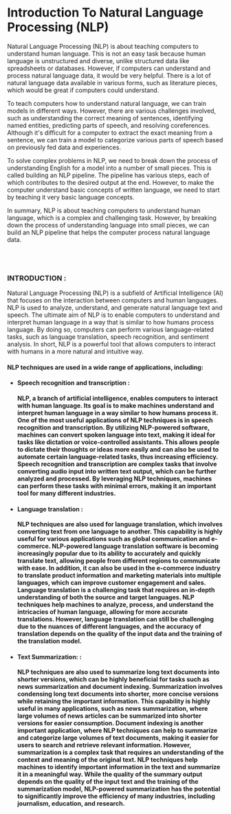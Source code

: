 # Introduction To Natural Language Processing (NLP)
<p>Natural Language Processing (NLP) is about teaching computers to understand human language. This is not an easy task because human language is unstructured and diverse, unlike structured data like spreadsheets or databases. However, if computers can understand and process natural language data, it would be very helpful. There is a lot of natural language data available in various forms, such as literature pieces, which would be great if computers could understand.

To teach computers how to understand natural language, we can train models in different ways. However, there are various challenges involved, such as understanding the correct meaning of sentences, identifying named entities, predicting parts of speech, and resolving coreferences. Although it's difficult for a computer to extract the exact meaning from a sentence, we can train a model to categorize various parts of speech based on previously fed data and experiences.

To solve complex problems in NLP, we need to break down the process of understanding English for a model into a number of small pieces. This is called building an NLP pipeline. The pipeline has various steps, each of which contributes to the desired output at the end. However, to make the computer understand basic concepts of written language, we need to start by teaching it very basic language concepts.

In summary, NLP is about teaching computers to understand human language, which is a complex and challenging task. However, by breaking down the process of understanding language into small pieces, we can build an NLP pipeline that helps the computer process natural language data.</p>
</br>
</br>
<h3><b>INTRODUCTION :</b></h3>
<p>Natural Language Processing (NLP) is a subfield of Artificial Intelligence (AI) that focuses on the interaction between computers and human languages. NLP is used to analyze, understand, and generate natural language text and speech. The ultimate aim of NLP is to enable computers to understand and interpret human language in a way that is similar to how humans process language. By doing so, computers can perform various language-related tasks, such as language translation, speech recognition, and sentiment analysis. In short, NLP is a powerful tool that allows computers to interact with humans in a more natural and intuitive way.</p>
<h4><b>NLP techniques are used in a wide range of applications, including:<b></h4>
<ul>
  <li><h4><b>Speech recognition and transcription :</b></h4><p> NLP, a branch of artificial intelligence, enables computers to interact with human language. Its goal is to make machines understand and interpret human language in a way similar to how humans process it. One of the most useful applications of NLP techniques is in speech recognition and transcription. By utilizing NLP-powered software, machines can convert spoken language into text, making it ideal for tasks like dictation or voice-controlled assistants. This allows people to dictate their thoughts or ideas more easily and can also be used to automate certain language-related tasks, thus increasing efficiency. Speech recognition and transcription are complex tasks that involve converting audio input into written text output, which can be further analyzed and processed. By leveraging NLP techniques, machines can perform these tasks with minimal errors, making it an important tool for many different industries.</p></li>
  <li><h4><b>Language translation :</b></h4><p> NLP techniques are also used for language translation, which involves converting text from one language to another. This capability is highly useful for various applications such as global communication and e-commerce. NLP-powered language translation software is becoming increasingly popular due to its ability to accurately and quickly translate text, allowing people from different regions to communicate with ease. In addition, it can also be used in the e-commerce industry to translate product information and marketing materials into multiple languages, which can improve customer engagement and sales. Language translation is a challenging task that requires an in-depth understanding of both the source and target languages. NLP techniques help machines to analyze, process, and understand the intricacies of human language, allowing for more accurate translations. However, language translation can still be challenging due to the nuances of different languages, and the accuracy of translation depends on the quality of the input data and the training of the translation model.</p></li>
  <li><h4><b>Text Summarization: :</b></h4><p> NLP techniques are also used to summarize long text documents into shorter versions, which can be highly beneficial for tasks such as news summarization and document indexing. Summarization involves condensing long text documents into shorter, more concise versions while retaining the important information. This capability is highly useful in many applications, such as news summarization, where large volumes of news articles can be summarized into shorter versions for easier consumption. Document indexing is another important application, where NLP techniques can help to summarize and categorize large volumes of text documents, making it easier for users to search and retrieve relevant information. However, summarization is a complex task that requires an understanding of the context and meaning of the original text. NLP techniques help machines to identify important information in the text and summarize it in a meaningful way. While the quality of the summary output depends on the quality of the input text and the training of the summarization model, NLP-powered summarization has the potential to significantly improve the efficiency of many industries, including journalism, education, and research.</p></li>
</ul>




